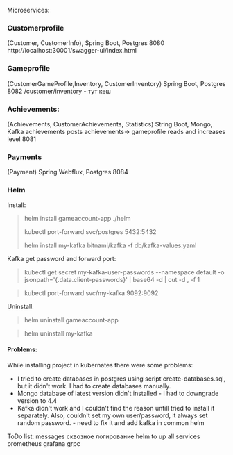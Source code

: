 Microservices:

### Customerprofile
(Customer, CustomerInfo),
Spring Boot, Postgres
8080
http://localhost:30001/swagger-ui/index.html

### Gameprofile
(CustomerGameProfile,Inventory, CustomerInventory)
Spring Boot, Postgres
8082
/customer/inventory - тут кеш

### Achievements:
(Achievements, CustomerAchievements, Statistics) 
String Boot, Mongo, Kafka
achievements posts achievements-> gameprofile reads and increases level
8081

### Payments
(Payment)
Spring Webflux, Postgres
8084

### Helm
Install:
> helm install gameaccount-app ./helm 
> 
> kubectl port-forward svc/postgres 5432:5432
> 
> helm install my-kafka bitnami/kafka -f db/kafka-values.yaml

Kafka get password and forward port:
> kubectl get secret my-kafka-user-passwords --namespace default -o jsonpath='{.data.client-passwords}' | base64 -d | cut -d , -f 1

>kubectl port-forward svc/my-kafka 9092:9092

Uninstall:
>helm uninstall gameaccount-app

>helm uninstall my-kafka

#### Problems:

While installing project in kubernates there were some problems:
- I tried to create databases in postgres using script create-databases.sql, but it didn't work. 
I had to create databases manually.
- Mongo database of latest version didn't installed - I had to downgrade version to 4.4
- Kafka didn't work and I couldn't find the reason untill tried to install it separately.
Also, couldn't set my own user/password, it always set random password. - need to fix it and add kafka in common helm



ToDo list:
messages
сквозное логирование
helm to up all services
prometheus grafana
grpc
